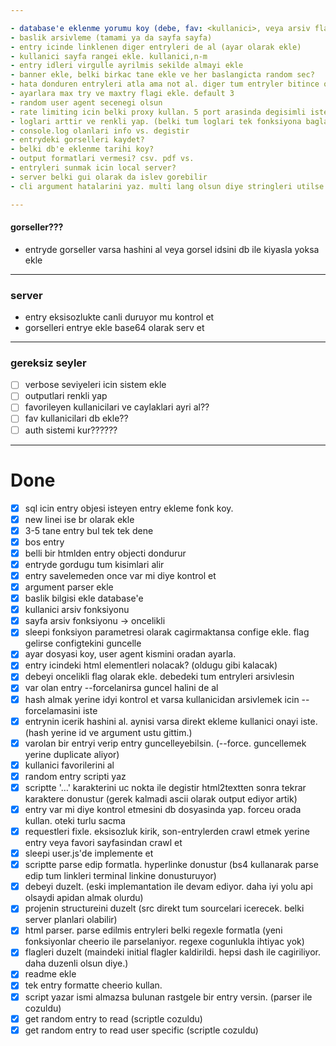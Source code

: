 ```yaml
---

- database'e eklenme yorumu koy (debe, fav: <kullanici>, veya arsiv flagleri verirken comment koyabilme imkani olsun)
- baslik arsivleme (tamami ya da sayfa sayfa)
- entry icinde linklenen diger entryleri de al (ayar olarak ekle)
- kullanici sayfa rangei ekle. kullanici,n-m
- entry idleri virgulle ayrilmis sekilde almayi ekle 
- banner ekle, belki birkac tane ekle ve her baslangicta random sec?
- hata donduren entryleri atla ama not al. diger tum entryler bitince onlari tekrar dene
- ayarlara max try ve maxtry flagi ekle. default 3
- random user agent secenegi olsun
- rate limiting icin belki proxy kullan. 5 port arasinda degisimli istekler at?
- loglari arttir ve renkli yap. (belki tum loglari tek fonksiyona bagla ve oradan renk ver)
- console.log olanlari info vs. degistir
- entrydeki gorselleri kaydet?
- belki db'e eklenme tarihi koy?
- output formatlari vermesi? csv. pdf vs.
- entryleri sunmak icin local server?
- server belki gui olarak da islev gorebilir
- cli argument hatalarini yaz. multi lang olsun diye stringleri utilse koy.

---
```


#### gorseller???

- entryde gorseller varsa hashini al veya gorsel idsini db ile kiyasla yoksa ekle

---

### server

- entry eksisozlukte canli duruyor mu kontrol et
- gorselleri entrye ekle base64 olarak serv et 

---

### gereksiz seyler

- [ ] verbose seviyeleri icin sistem ekle
- [ ] outputlari renkli yap
- [ ] favorileyen kullanicilari ve caylaklari ayri al??
- [ ] fav kullanicilari db ekle??
- [ ] auth sistemi kur??????

--- 

# Done 

- [X] sql icin entry objesi isteyen entry ekleme fonk koy.
- [X] new linei ise br olarak ekle 
- [X] 3-5 tane entry bul tek tek dene
- [X] bos entry
- [X] belli bir htmlden entry objecti dondurur
- [X] entryde gordugu tum kisimlari alir 
- [X] entry savelemeden once var mi diye kontrol et
- [X] argument parser ekle
- [x] baslik bilgisi ekle database'e
- [X] kullanici arsiv fonksiyonu
- [X] sayfa arsiv fonksiyonu -> oncelikli
- [X] sleepi fonksiyon parametresi olarak cagirmaktansa confige ekle. flag gelirse configtekini guncelle
- [X] ayar dosyasi koy, user agent kismini oradan ayarla. 
- [X] entry icindeki html elementleri nolacak? (oldugu gibi kalacak)
- [X] debeyi oncelikli flag olarak ekle. debedeki tum entryleri arsivlesin
- [X] var olan entry --forcelanirsa guncel halini de al
- [X] hash almak yerine idyi kontrol et varsa kullanicidan arsivlemek icin --forcelamasini iste 
- [X] entrynin icerik hashini al. aynisi varsa direkt ekleme kullanici onayi iste. (hash yerine id ve argument ustu gittim.)
- [X] varolan bir entryi verip entry guncelleyebilsin. (--force. guncellemek yerine duplicate aliyor)
- [X] kullanici favorilerini al
- [X] random entry scripti yaz
- [X] scriptte '…' karakterini uc nokta ile degistir html2textten sonra tekrar karaktere donustur (gerek kalmadi ascii olarak output ediyor artik)
- [X] entry var mi diye kontrol etmesini db dosyasinda yap. forceu orada kullan. oteki turlu sacma
- [X] requestleri fixle. eksisozluk kirik, son-entrylerden crawl etmek yerine entry veya favori sayfasindan crawl et
- [X] sleepi user.js'de implemente et
- [X] scriptte parse edip formatla. hyperlinke donustur (bs4 kullanarak parse edip tum linkleri terminal linkine donusturuyor)
- [X] debeyi duzelt. (eski implemantation ile devam ediyor. daha iyi yolu api olsaydi apidan almak olurdu)
- [X] projenin structureini duzelt (src direkt tum sourcelari icerecek. belki server planlari olabilir)
- [X] html parser. parse edilmis entryleri belki regexle formatla (yeni fonksiyonlar cheerio ile parselaniyor. regexe cogunlukla ihtiyac yok)
- [X] flagleri duzelt (maindeki initial flagler kaldirildi. hepsi dash ile cagiriliyor. daha duzenli olsun diye.)
- [X] readme ekle
- [X] tek entry formatte cheerio kullan.
- [X] script yazar ismi almazsa bulunan rastgele bir entry versin. (parser ile cozuldu)
- [X] get random entry to read (scriptle cozuldu)
- [X] get random entry to read user specific (scriptle cozuldu)
